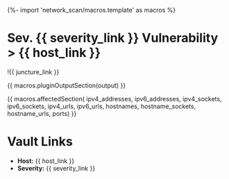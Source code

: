 {%- import 'network_scan/macros.template' as macros %}
# Sev. {{ severity_link }} Vulnerability > {{ host_link }}

!{{ juncture_link }}

{{ macros.pluginOutputSection(output) }}

{{ macros.affectedSection(
    ipv4_addresses,
    ipv6_addresses,
    ipv4_sockets,
    ipv6_sockets,
    ipv4_urls,
    ipv6_urls,
    hostnames,
    hostname_sockets,
    hostname_urls,
    ports) }}

# Vault Links

- **Host:** {{ host_link }}
- **Severity:** {{ severity_link }}

